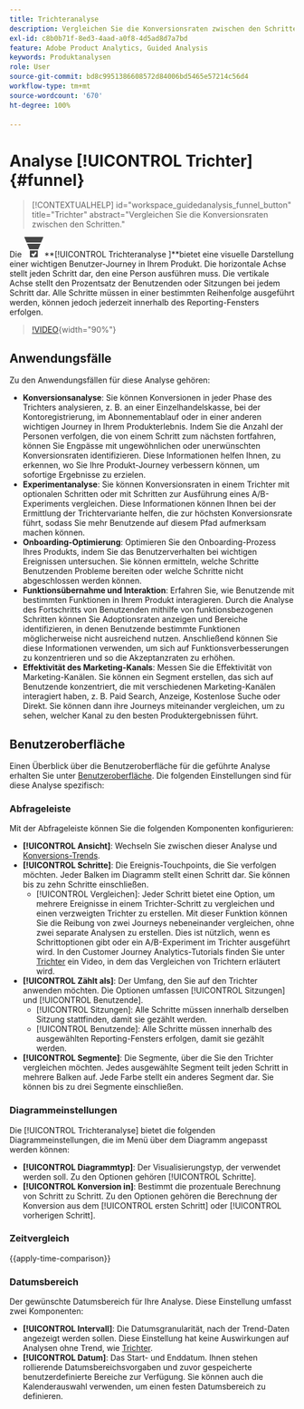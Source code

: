 ```yaml
---
title: Trichteranalyse
description: Vergleichen Sie die Konversionsraten zwischen den Schritten.
exl-id: c8b0b71f-8ed3-4aad-a0f8-4d5ad8d7a7bd
feature: Adobe Product Analytics, Guided Analysis
keywords: Produktanalysen
role: User
source-git-commit: bd8c9951386608572d84006bd5465e57214c56d4
workflow-type: tm+mt
source-wordcount: '670'
ht-degree: 100%

---
```


# Analyse [!UICONTROL Trichter] {#funnel}

<!-- markdownlint-disable MD034 -->

>[!CONTEXTUALHELP]
>id="workspace_guidedanalysis_funnel_button"
>title="Trichter"
>abstract="Vergleichen Sie die Konversionsraten zwischen den Schritten."

<!-- markdownlint-enable MD034 -->

Die ![ConversionFunnel](/help/assets/icons/ConversionFunnel.svg)**[!UICONTROL Trichteranalyse ]**bietet eine visuelle Darstellung einer wichtigen Benutzer-Journey in Ihrem Produkt. Die horizontale Achse stellt jeden Schritt dar, den eine Person ausführen muss. Die vertikale Achse stellt den Prozentsatz der Benutzenden oder Sitzungen bei jedem Schritt dar. Alle Schritte müssen in einer bestimmten Reihenfolge ausgeführt werden, können jedoch jederzeit innerhalb des Reporting-Fensters erfolgen.

>[!VIDEO](https://video.tv.adobe.com/v/3421663/?quality=12&learn=on){width="90%"}

## Anwendungsfälle

Zu den Anwendungsfällen für diese Analyse gehören:

* **Konversionsanalyse**: Sie können Konversionen in jeder Phase des Trichters analysieren, z. B. an einer Einzelhandelskasse, bei der Kontoregistrierung, im Abonnementablauf oder in einer anderen wichtigen Journey in Ihrem Produkterlebnis. Indem Sie die Anzahl der Personen verfolgen, die von einem Schritt zum nächsten fortfahren, können Sie Engpässe mit ungewöhnlichen oder unerwünschten Konversionsraten identifizieren. Diese Informationen helfen Ihnen, zu erkennen, wo Sie Ihre Produkt-Journey verbessern können, um sofortige Ergebnisse zu erzielen.
* **Experimentanalyse**: Sie können Konversionsraten in einem Trichter mit optionalen Schritten oder mit Schritten zur Ausführung eines A/B-Experiments vergleichen. Diese Informationen können Ihnen bei der Ermittlung der Trichtervariante helfen, die zur höchsten Konversionsrate führt, sodass Sie mehr Benutzende auf diesem Pfad aufmerksam machen können.
* **Onboarding-Optimierung**: Optimieren Sie den Onboarding-Prozess Ihres Produkts, indem Sie das Benutzerverhalten bei wichtigen Ereignissen untersuchen. Sie können ermitteln, welche Schritte Benutzenden Probleme bereiten oder welche Schritte nicht abgeschlossen werden können.
* **Funktionsübernahme und Interaktion**: Erfahren Sie, wie Benutzende mit bestimmten Funktionen in Ihrem Produkt interagieren. Durch die Analyse des Fortschritts von Benutzenden mithilfe von funktionsbezogenen Schritten können Sie Adoptionsraten anzeigen und Bereiche identifizieren, in denen Benutzende bestimmte Funktionen möglicherweise nicht ausreichend nutzen. Anschließend können Sie diese Informationen verwenden, um sich auf Funktionsverbesserungen zu konzentrieren und so die Akzeptanzraten zu erhöhen.
* **Effektivität des Marketing-Kanals**: Messen Sie die Effektivität von Marketing-Kanälen. Sie können ein Segment erstellen, das sich auf Benutzende konzentriert, die mit verschiedenen Marketing-Kanälen interagiert haben, z. B. Paid Search, Anzeige, Kostenlose Suche oder Direkt. Sie können dann ihre Journeys miteinander vergleichen, um zu sehen, welcher Kanal zu den besten Produktergebnissen führt.

## Benutzeroberfläche

Einen Überblick über die Benutzeroberfläche für die geführte Analyse erhalten Sie unter [Benutzeroberfläche](../overview.md#interface). Die folgenden Einstellungen sind für diese Analyse spezifisch:

### Abfrageleiste

Mit der Abfrageleiste können Sie die folgenden Komponenten konfigurieren:

* **[!UICONTROL Ansicht]**: Wechseln Sie zwischen dieser Analyse und [Konversions-Trends](conversion-trends.md).
* **[!UICONTROL Schritte]**: Die Ereignis-Touchpoints, die Sie verfolgen möchten. Jeder Balken im Diagramm stellt einen Schritt dar. Sie können bis zu zehn Schritte einschließen.
   * [!UICONTROL Vergleichen]: Jeder Schritt bietet eine Option, um mehrere Ereignisse in einem Trichter-Schritt zu vergleichen und einen verzweigten Trichter zu erstellen. Mit dieser Funktion können Sie die Reibung von zwei Journeys nebeneinander vergleichen, ohne zwei separate Analysen zu erstellen. Dies ist nützlich, wenn es Schrittoptionen gibt oder ein A/B-Experiment im Trichter ausgeführt wird. In den Customer Journey Analytics-Tutorials finden Sie unter [Trichter](https://experienceleague.adobe.com/de/docs/customer-journey-analytics-learn/tutorials/guided-analysis/funnel) ein Video, in dem das Vergleichen von Trichtern erläutert wird.
* **[!UICONTROL Zählt als]**: Der Umfang, den Sie auf den Trichter anwenden möchten. Die Optionen umfassen [!UICONTROL Sitzungen] und [!UICONTROL Benutzende].
   * [!UICONTROL Sitzungen]: Alle Schritte müssen innerhalb derselben Sitzung stattfinden, damit sie gezählt werden.
   * [!UICONTROL Benutzende]: Alle Schritte müssen innerhalb des ausgewählten Reporting-Fensters erfolgen, damit sie gezählt werden.
* **[!UICONTROL Segmente]**: Die Segmente, über die Sie den Trichter vergleichen möchten. Jedes ausgewählte Segment teilt jeden Schritt in mehrere Balken auf. Jede Farbe stellt ein anderes Segment dar. Sie können bis zu drei Segmente einschließen.

### Diagrammeinstellungen

Die [!UICONTROL Trichteranalyse] bietet die folgenden Diagrammeinstellungen, die im Menü über dem Diagramm angepasst werden können:

* **[!UICONTROL Diagrammtyp]**: Der Visualisierungstyp, der verwendet werden soll. Zu den Optionen gehören [!UICONTROL Schritte].
* **[!UICONTROL Konversion in]**: Bestimmt die prozentuale Berechnung von Schritt zu Schritt. Zu den Optionen gehören die Berechnung der Konversion aus dem [!UICONTROL ersten Schritt] oder [!UICONTROL vorherigen Schritt].

### Zeitvergleich

{{apply-time-comparison}}



### Datumsbereich

Der gewünschte Datumsbereich für Ihre Analyse. Diese Einstellung umfasst zwei Komponenten:

* **[!UICONTROL Intervall]**: Die Datumsgranularität, nach der Trend-Daten angezeigt werden sollen. Diese Einstellung hat keine Auswirkungen auf Analysen ohne Trend, wie [Trichter](funnel.md).
* **[!UICONTROL Datum]**: Das Start- und Enddatum. Ihnen stehen rollierende Datumsbereichsvorgaben und zuvor gespeicherte benutzerdefinierte Bereiche zur Verfügung. Sie können auch die Kalenderauswahl verwenden, um einen festen Datumsbereich zu definieren.

<!--
## Example

See below for an example of the analysis.

![Funnel time compare](../assets/funnel-compare.png)

-->
